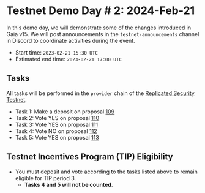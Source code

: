 # Testnet Demo Day # 2: 2024-Feb-21

In this demo day, we will demonstrate some of the changes introduced in Gaia v15.
We will post announcements in the `testnet-announcements` channel in Discord to coordinate activities during the event.

* Start time: `2023-02-21 15:30 UTC`
* Estimated end time: `2023-02-21 17:00 UTC`

## Tasks

All tasks will be performed in the `provider` chain of the [Replicated Security Testnet](/replicated-security/provider/README.md).

* Task 1: Make a deposit on proposal [109](https://explorer.polypore.xyz/provider/gov/109)
* Task 2: Vote YES on proposal [110](https://explorer.polypore.xyz/provider/gov/110)
* Task 3: Vote YES on proposal [111](https://explorer.polypore.xyz/provider/gov/111)
* Task 4: Vote NO on proposal [112](https://explorer.polypore.xyz/provider/gov/112)
* Task 5: Vote YES on proposal [113](https://explorer.polypore.xyz/provider/gov/113)


## Testnet Incentives Program (TIP) Eligibility

* You must deposit and vote according to the tasks listed above to remain eligible for TIP period 3.
  * **Tasks 4 and 5 will not be counted**.
